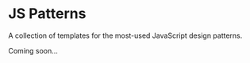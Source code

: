 # JS Patterns

A collection of templates for the most-used JavaScript design patterns.

Coming soon...
